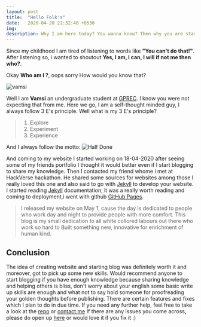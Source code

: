 ```yaml
---
layout: post
title:  "Hello Folk's"
date:   2020-04-20 21:32:40 +0530
img:
description: Why I am here today? You wanna know? Then why you are starring at me? Hit me up!
---
```


Since my childhood I am tired of listening to words like **"You can't do that!"**. After listening so, i wanted to shoutout **Yes, I  am, I can, I will if not me then who?**. 

Okay **Who am I ?**, oops sorry How would you know that? 

![vamsi]({{"/assets/img/vamsi.jpg"}})

Well I am **Vamsi** an undergraduate student at [GPREC](https://gprec.ac.in). I know you were not expecting that from me. Here we go, I am a self-thought minded guy, I always follow 3 E's principle. Well what is my 3 E's principle?
>1. Explore
>2. Experiment
>3. Experience 

And I always follow the motto:
![Half Done]({{"/assets/img/halfdone.jpg"}})

And coming to my website I started working on 18-04-2020 after seeing some of my friends portfolio I thought it would better even if I start blogging to share my knowledge. Then I contacted my friend whome i met at HackVerse hackathon. He shared some sources for websites among those I really loved this one and also said to go with [Jekyll](https://jekyllrb.com) to develop your website. I started reading [Jekyll](https://jekyllrb.com/docs/) documentation, it was a really worth reading and coming to deployment,i went with github [GitHub Pages](https://pages.github.com/).

> I released my website on May 1, cause the day is dedicated to people who work day and night to provide people with more comfort. This blog is my small dedication to all white collored labours out there who work so hard to Built something new, innovative for enrichment of human kind.

## Conclusion

The idea of creating website and starting blog was definitely worth it and moreover, got to pick up some new skills. Would recommend anyone to start blogging if you have enough knowledge because sharing knowledge and helping others is bliss, don't worry about your english some basic write up skills are enough and what not to say hold someone for proofreading your golden thoughts before publishing. There are certain features and fixes which I plan to do in due time. If you need any further help, feel free to take a look at the [repo](https://github.com/vamsireddy22/vamsireddy22.github.io.) or [contact me](https://vamsireddy22.github.io/contact) If there are any issues you come across, please do open up [here](https://github.com/vamsireddy22/vamsireddy22.github.io/issues) or would love it if you fix it :)


